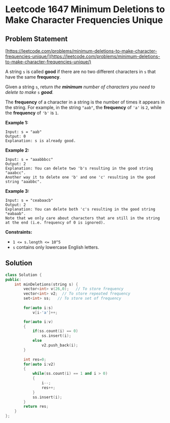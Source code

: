 # Leetcode 1647 Minimum Deletions to Make Character Frequencies Unique

## Problem Statement

[https://leetcode.com/problems/minimum-deletions-to-make-character-frequencies-unique/](https://leetcode.com/problems/minimum-deletions-to-make-character-frequencies-unique/)



A string `s` is called **good** if there are no two different characters in `s` that have the same **frequency**.

Given a string `s`, return _the **minimum** number of characters you need to delete to make_ `s` _**good**._

The **frequency** of a character in a string is the number of times it appears in the string. For example, in the string `"aab"`, the **frequency** of `'a'` is `2`, while the **frequency** of `'b'` is `1`.

**Example 1:**

```text
Input: s = "aab"
Output: 0
Explanation: s is already good.
```

**Example 2:**

```text
Input: s = "aaabbbcc"
Output: 2
Explanation: You can delete two 'b's resulting in the good string "aaabcc".
Another way it to delete one 'b' and one 'c' resulting in the good string "aaabbc".
```

**Example 3:**

```text
Input: s = "ceabaacb"
Output: 2
Explanation: You can delete both 'c's resulting in the good string "eabaab".
Note that we only care about characters that are still in the string at the end (i.e. frequency of 0 is ignored).
```

**Constraints:**

* `1 <= s.length <= 10^5`
* `s` contains only lowercase English letters.

## Solution

```cpp
class Solution {
public:
    int minDeletions(string s) {
        vector<int> v(26,0);   // To store frequency
        vector<int> v2;  // To store repeated frequency
        set<int> ss;   // To store set of frequency
        
        for(auto i:s)
            v[i-'a']++;

        for(auto i:v)
        {
            if(ss.count(i) == 0)
                ss.insert(i);
            else
                v2.push_back(i);
        }
        
        int res=0;
        for(auto i:v2)
        {
            while(ss.count(i) == 1 and i > 0)
            {
                i--;
                res++;
            }
            ss.insert(i);
        }
        return res;
    }
};
```

